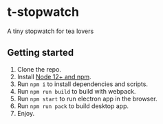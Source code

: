 # t-stopwatch
A tiny stopwatch for tea lovers

## Getting started
1. Clone the repo.
1. Install [Node 12+ and npm](https://nodejs.org/en/).
1. Run `npm i` to install dependencies and scripts.
1. Run `npm run build` to build with webpack.
1. Run `npm start` to run electron app in the browser.
1. Run `npm run pack` to build desktop app.
1. Enjoy.
